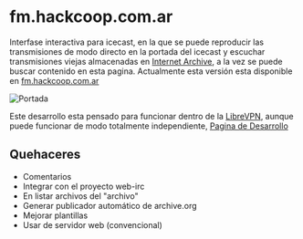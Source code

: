 fm.hackcoop.com.ar
==================

Interfase interactiva para icecast, en la que se puede reproducir las transmisiones de modo directo en la 
portada del icecast y escuchar transmisiones viejas almacenadas en [Internet Archive](https://archive.org), 
a la vez se puede buscar contenido en esta pagina.
Actualmente esta versión esta disponible en [fm.hackcoop.com.ar](http://fm.hackcoop.com.ar) 


![Portada](http://ompldr.org/vZmh5ag/jcr-icecast-merdalab.png)


Este desarrollo esta pensado para funcionar dentro de la [LibreVPN](http://librevpn.org.ar), aunque puede 
funcionar de modo totalmente independiente, 
[Pagina de Desarrollo](http://lab.hackcoop.com.ar/projects/merdalab/wiki)


Quehaceres
----------

- Comentarios
- Integrar con el proyecto web-irc
- En listar archivos del "archivo"
- Generar publicador automático de archive.org 
- Mejorar plantillas
- Usar de servidor web (convencional)
